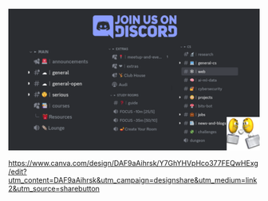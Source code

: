 ![image](n.png)

https://www.canva.com/design/DAF9aAihrsk/Y7GhYHVpHco377FEQwHExg/edit?utm_content=DAF9aAihrsk&utm_campaign=designshare&utm_medium=link2&utm_source=sharebutton